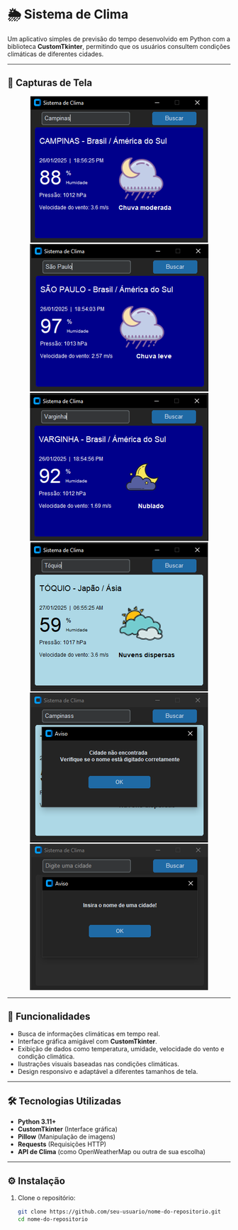 # 🌦️ Sistema de Clima

Um aplicativo simples de previsão do tempo desenvolvido em Python com a biblioteca **CustomTkinter**, permitindo que os usuários consultem condições climáticas de diferentes cidades.

---

## 📸 Capturas de Tela
<div align="center" dir="auto">
<img src="https://github.com/MatheusOliveira272/projectWeather/blob/master/readme/images/img6.png" alt="Tela inicial" style="max-width: 100%;">
<img src="https://github.com/MatheusOliveira272/projectWeather/blob/master/readme/images/img2.png" alt="Tela inicial" style="max-width: 100%;">
<img src="https://github.com/MatheusOliveira272/projectWeather/blob/master/readme/images/img3.png" alt="Tela inicial" style="max-width: 100%;">
<img src="https://github.com/MatheusOliveira272/projectWeather/blob/master/readme/images/img4.png" alt="Tela inicial" style="max-width: 100%;">
<img src="https://github.com/MatheusOliveira272/projectWeather/blob/master/readme/images/img5.png" alt="Tela inicial" style="max-width: 100%;">
<img src="https://github.com/MatheusOliveira272/projectWeather/blob/master/readme/images/img1.png" alt="Tela inicial" style="max-width: 100%;">
   
 </div>


---

## 🚀 Funcionalidades

- Busca de informações climáticas em tempo real.
- Interface gráfica amigável com **CustomTkinter**.
- Exibição de dados como temperatura, umidade, velocidade do vento e condição climática.
- Ilustrações visuais baseadas nas condições climáticas.
- Design responsivo e adaptável a diferentes tamanhos de tela.

---

## 🛠️ Tecnologias Utilizadas

- **Python 3.11+**
- **CustomTkinter** (Interface gráfica)
- **Pillow** (Manipulação de imagens)
- **Requests** (Requisições HTTP)
- **API de Clima** (como OpenWeatherMap ou outra de sua escolha)

---

## ⚙️ Instalação

1. Clone o repositório:

   ```bash
   git clone https://github.com/seu-usuario/nome-do-repositorio.git
   cd nome-do-repositorio
